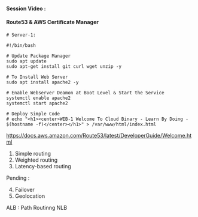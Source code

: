 #### Session Video :

    
#### Route53 & AWS Certificate Manager


```
# Server-1:

#!/bin/bash

# Update Package Manager
sudo apt update
sudo apt-get install git curl wget unzip -y

# To Install Web Server 
sudo apt install apache2 -y 

# Enable Webserver Deamon at Boot Level & Start the Service 
systemctl enable apache2
systemctl start apache2

# Deploy Simple Code 
# echo "<h1><center>WEB-1 Welcome To Cloud Binary - Learn By Doing - $(hostname -f)</center></h1>" > /var/www/html/index.html
```

https://docs.aws.amazon.com/Route53/latest/DeveloperGuide/Welcome.html

1. Simple routing
2. Weighted routing
3. Latency-based routing

Pending :

4. Failover
5. Geolocation

ALB : Path Routinng 
NLB 